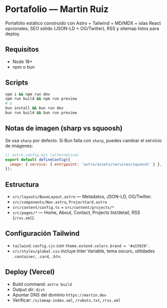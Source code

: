 # Portafolio — Martin Ruiz

Portafolio estático construido con Astro + Tailwind + MD/MDX + islas React opcionales, SEO sólido (JSON-LD + OG/Twitter), RSS y sitemap listos para deploy.

## Requisitos

- Node 18+
- npm o bun

## Scripts

```bash
npm i && npm run dev
npm run build && npm run preview
# o
bun install && bun run dev
bun run build && bun run preview
```

## Notas de imagen (sharp vs squoosh)

Se usa `sharp` por defecto. Si Bun falla con `sharp`, puedes cambiar el servicio de imágenes:

```js
// astro.config.mjs (alternativa)
export default defineConfig({
  image: { service: { entrypoint: 'astro/assets/services/squoosh' } },
});
```

## Estructura

- `src/layouts/BaseLayout.astro` — Metadatos, JSON-LD, OG/Twitter.
- `src/components/Nav.astro`, `ProjectCard.astro`
- `src/content/config.ts` + `src/content/projects/*`
- `src/pages/*` — Home, About, Contact, Projects list/detail, RSS (`/rss.xml`).

## Configuración Tailwind

- `tailwind.config.cjs` con `theme.extend.colors.brand = '#a15929'`.
- `src/styles/global.css` incluye Inter Variable, tema oscuro, utilidades `.container`, `.card`, `.btn`.

## Deploy (Vercel)

- Build command: `astro build`
- Output dir: `dist`
- Apuntar DNS del dominio `https://martin.dev`
- Verificar: `/sitemap-index.xml`, `/robots.txt`, `/rss.xml`
